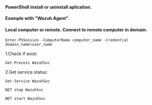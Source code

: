 #### PowerShell install or uninstall aplication.
#### Example with "Wazuh Agent".
#### Local computer or remote. Connect to remote computer in domain: 
```
Enter-PSSession -ComputerName computer_name -Credential doamin_name\user_name
```

1.Check if exist:
```
Get-Process WazuhSvc 
```
2.Get service status:
```
Get-Service WazuhSvc
```
```
NET stop WazuhSvc
```
```
NET start WazuhSvc
```
